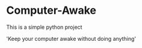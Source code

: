 # Computer-Awake
This is a simple python project

'Keep your computer awake without doing anything'
